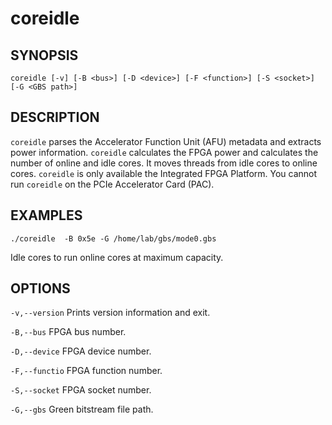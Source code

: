 # coreidle #

## SYNOPSIS  ##

`coreidle [-v] [-B <bus>] [-D <device>] [-F <function>] [-S <socket>] [-G <GBS path>] `


## DESCRIPTION ##

```coreidle``` parses the Accelerator Function Unit (AFU) metadata and extracts power information. ```coreidle``` calculates
the FPGA power and calculates the number of online and idle cores. It moves threads from idle cores to online cores. 
```coreidle``` is only available the Integrated FPGA Platform. You cannot run ```coreidle``` on the PCIe Accelerator Card (PAC).


## EXAMPLES  ##

`./coreidle  -B 0x5e -G /home/lab/gbs/mode0.gbs`

  Idle cores to run online cores at maximum capacity.

## OPTIONS ##

`-v,--version` Prints version information and exit.

`-B,--bus` FPGA bus number.

`-D,--device` FPGA device number.

`-F,--functio` FPGA function number.

`-S,--socket` FPGA socket number.

`-G,--gbs` Green bitstream file path.
